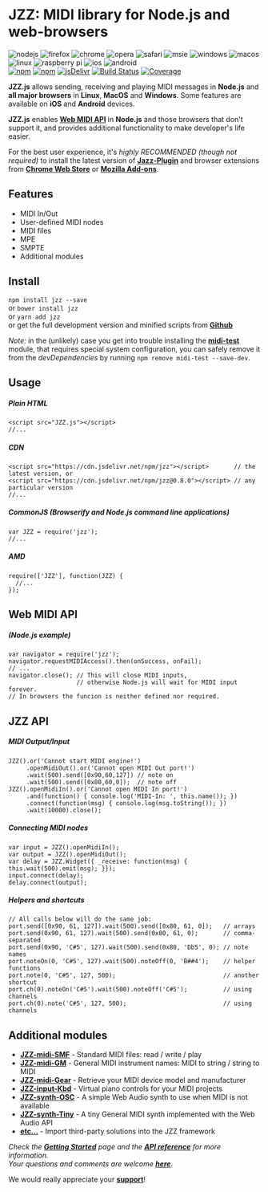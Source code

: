 # JZZ: MIDI library for Node.js and web-browsers
![nodejs](https://jazz-soft.github.io/img/nodejs.jpg)
![firefox](https://jazz-soft.github.io/img/firefox.jpg)
![chrome](https://jazz-soft.github.io/img/chrome.jpg)
![opera](https://jazz-soft.github.io/img/opera.jpg)
![safari](https://jazz-soft.github.io/img/safari.jpg)
![msie](https://jazz-soft.github.io/img/msie.jpg)
![windows](https://jazz-soft.github.io/img/windows.jpg)
![macos](https://jazz-soft.github.io/img/macos.jpg)
![linux](https://jazz-soft.github.io/img/linux.jpg)
![raspberry pi](https://jazz-soft.github.io/img/rpi.jpg)
![ios](https://jazz-soft.github.io/img/ios.jpg)
![android](https://jazz-soft.github.io/img/android.jpg)  
[![npm](https://img.shields.io/npm/v/jzz.svg)](https://www.npmjs.com/package/jzz)
[![npm](https://img.shields.io/npm/dt/jzz.svg)](https://www.npmjs.com/package/jzz)
[![jsDelivr](https://data.jsdelivr.com/v1/package/npm/jzz/badge)](https://www.jsdelivr.com/package/npm/jzz)
[![Build Status](https://travis-ci.org/jazz-soft/JZZ.svg?branch=master)](https://travis-ci.org/jazz-soft/JZZ)
[![Coverage](https://coveralls.io/repos/github/jazz-soft/JZZ/badge.svg?branch=master)](https://coveralls.io/github/jazz-soft/JZZ?branch=master)

**JZZ.js** allows sending, receiving and playing MIDI messages
in **Node.js** and **all major browsers**
in **Linux**, **MacOS** and **Windows**.
Some features are available on **iOS** and **Android** devices.

**JZZ.js** enables [**Web MIDI API**](https://webaudio.github.io/web-midi-api/)
in **Node.js** and those browsers that don't support it,
and provides additional functionality to make developer's life easier.

For the best user experience, it's *highly RECOMMENDED (though not required)*
to install the latest version of [**Jazz-Plugin**](https://jazz-soft.net)
and browser extensions from [**Chrome Web Store**](https://chrome.google.com/webstore/detail/jazz-midi/jhdoobfdaejmldnpihidjemjcbpfmbkm)
or [**Mozilla Add-ons**](https://addons.mozilla.org/en-US/firefox/addon/jazz-midi).

## Features
- MIDI In/Out
- User-defined MIDI nodes
- MIDI files
- MPE
- SMPTE
- Additional modules

## Install

`npm install jzz --save`  
or `bower install jzz`  
or `yarn add jzz`  
or get the full development version and minified scripts from [**Github**](https://github.com/jazz-soft/JZZ)

*Note:* in the (unlikely) case you get into trouble installing the
[**midi-test**](https://www.npmjs.com/package/midi-test) module,
that requires special system configuration,
you can safely remove it from the *devDependencies*
by running `npm remove midi-test --save-dev`.

## Usage

##### Plain HTML

    <script src="JZZ.js"></script>
    //...

##### CDN

    <script src="https://cdn.jsdelivr.net/npm/jzz"></script>       // the latest version, or
    <script src="https://cdn.jsdelivr.net/npm/jzz@0.8.0"></script> // any particular version
    //...

##### CommonJS (Browserify and Node.js command line applications)

    var JZZ = require('jzz');
    //...

##### AMD

    require(['JZZ'], function(JZZ) {
      //...
    });

## Web MIDI API

##### (Node.js example)

    var navigator = require('jzz');
    navigator.requestMIDIAccess().then(onSuccess, onFail);
    // ...
    navigator.close(); // This will close MIDI inputs,
                       // otherwise Node.js will wait for MIDI input forever.
    // In browsers the funcion is neither defined nor required.

## JZZ API

##### MIDI Output/Input

    JZZ().or('Cannot start MIDI engine!')
         .openMidiOut().or('Cannot open MIDI Out port!')
         .wait(500).send([0x90,60,127]) // note on
         .wait(500).send([0x80,60,0]);  // note off
    JZZ().openMidiIn().or('Cannot open MIDI In port!')
         .and(function() { console.log('MIDI-In: ', this.name()); })
         .connect(function(msg) { console.log(msg.toString()); })
         .wait(10000).close();

##### Connecting MIDI nodes

    var input = JZZ().openMidiIn();
    var output = JZZ().openMidiOut();
    var delay = JZZ.Widget({ _receive: function(msg) { this.wait(500).emit(msg); }});
    input.connect(delay);
    delay.connect(output);

##### Helpers and shortcuts

    // All calls below will do the same job:
    port.send([0x90, 61, 127]).wait(500).send([0x80, 61, 0]);   // arrays
    port.send(0x90, 61, 127).wait(500).send(0x80, 61, 0);       // comma-separated
    port.send(0x90, 'C#5', 127).wait(500).send(0x80, 'Db5', 0); // note names
    port.noteOn(0, 'C#5', 127).wait(500).noteOff(0, 'B##4');    // helper functions
    port.note(0, 'C#5', 127, 500);                              // another shortcut
    port.ch(0).noteOn('C#5').wait(500).noteOff('C#5');          // using channels
    port.ch(0).note('C#5', 127, 500);                           // using channels

## Additional modules
- [**JZZ-midi-SMF**](https://github.com/jazz-soft/JZZ-midi-SMF) - Standard MIDI files: read / write / play
- [**JZZ-midi-GM**](https://github.com/jazz-soft/JZZ-midi-GM) - General MIDI instrument names: MIDI to string / string to MIDI
- [**JZZ-midi-Gear**](https://github.com/jazz-soft/JZZ-midi-Gear) - Retrieve your MIDI device model and manufacturer
- [**JZZ-input-Kbd**](https://github.com/jazz-soft/JZZ-input-Kbd) - Virtual piano controls for your MIDI projects
- [**JZZ-synth-OSC**](https://github.com/jazz-soft/JZZ-synth-OSC) - A simple Web Audio synth to use when MIDI is not available
- [**JZZ-synth-Tiny**](https://github.com/jazz-soft/JZZ-synth-Tiny) - A tiny General MIDI synth implemented with the Web Audio API
- [**etc...**](https://github.com/jazz-soft/JZZ-modules) - Import third-party solutions into the JZZ framework

*Check the [**Getting Started**](https://jazz-soft.net/doc/JZZ) page
and the [**API reference**](https://jazz-soft.net/doc/JZZ/reference.html)
for more information.  
Your questions and comments are welcome [**here**](https://jazz-soft.org).*

We would really appreciate your [**support**](https://jazz-soft.net/donate)!
